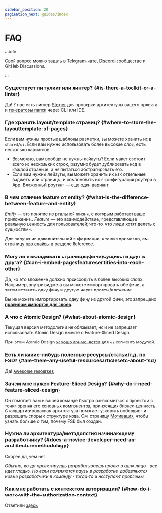 ```yaml
---
sidebar_position: 20
pagination_next: guides/index
---
```


# FAQ

:::info

Свой вопрос можно задать в [Telegram-чате][telegram], [Discord-сообществе][discord] и [GitHub Discussions][github-discussions].

:::

### Существует ли тулкит или линтер? {#is-there-a-toolkit-or-a-linter}

Да! У нас есть линтер [Steiger][ext-steiger] для проверки архитектуры вашего проекта и [генераторы папок][ext-tools] через CLI или IDE.

### Где хранить layout/template страниц? {#where-to-store-the-layouttemplate-of-pages}

Если вам нужны простые шаблоны разметки, вы можете хранить их в `shared/ui`. Если вам нужно использовать более высокие слои, есть несколько вариантов:

- Возможно, вам вообще не нужны лейауты? Если макет состоит всего из нескольких строк, разумно будет дублировать код в каждой странице, а не пытаться абстрагировать его.
- Если вам нужны лейауты, вы можете хранить их как отдельные виджеты или страницы, и компоновать их в конфигурации роутера в App. Вложенный роутинг — еще один вариант.

### В чем отличие feature от entity? {#what-is-the-difference-between-feature-and-entity}

_Entity_ — это понятие из реальной жизни, с которым работает ваше приложение.. _Feature_ — это взаимодействие, представляющее реальную ценность для пользователей; что-то, что люди хотят делать с сущностями.

Для получения дополнительной информации, а также примеров, см. страницу [про слайсы][reference-entities] в разделе Reference.

### Могу ли я вкладывать страницы/фичи/сущности друг в друга? {#can-i-embed-pagesfeaturesentities-into-each-other}

Да, но это вложение должно происходить в более высоких слоях. Например, внутри виджета вы можете импортировать обе фичи, а затем вставить одну фичу в другую через пропсы/вложение.

Вы не можете импортировать одну фичу из другой фичи, это запрещено [**правилом импортов для слоёв**][import-rule-layers].

### А что с Atomic Design? {#what-about-atomic-design}

Текущая версия методологии не обязывает, но и не запрещает использовать Atomic Design вместе с Feature-Sliced Design.

При этом Atomic Design [хорошо применяется](https://t.me/feature_sliced/1653) для `ui` сегмента модулей.

### Есть ли какие-нибудь полезные ресурсы/статьи/т.д. по FSD? {#are-there-any-useful-resourcesarticlesetc-about-fsd}

Да! [Awesome resourses](/community/awesome)

### Зачем мне нужен Feature-Sliced Design? {#why-do-i-need-feature-sliced-design}

Он помогает вам и вашей команде быстро ознакомиться с проектом с точки зрения его основных компонентов, приносящих бизнес-ценность. Стандартизированная архитектура помогает ускорить онбординг и разрешать споры о структуре кода. См. страницу [Мотивация][motivation], чтобы узнать больше о том, почему FSD был создан.

### Нужна ли архитектура/методология начинающему разработчику? {#does-a-novice-developer-need-an-architecturemethodology}

Скорее да, чем нет

*Обычно, когда проектируешь разрабатываешь проект в одно лицо - все идет гладко. Но если появляются паузы в разработке, добавляются новые разработчики в команду - тогда-то и наступают проблемы*

### Как мне работать с контекстом авторизации? {#how-do-i-work-with-the-authorization-context}

Ответили [здесь](/docs/guides/examples/auth)

[ext-steiger]: https://github.com/feature-sliced/steiger
[ext-tools]: https://github.com/feature-sliced/awesome?tab=readme-ov-file#tools
[import-rule-layers]: /docs/reference/layers#import-rule-on-layers
[reference-entities]: /docs/reference/layers#entities
[motivation]: /docs/about/motivation
[telegram]: https://t.me/feature_sliced
[discord]: https://discord.gg/S8MzWTUsmp
[github-discussions]: https://github.com/feature-sliced/documentation/discussions
